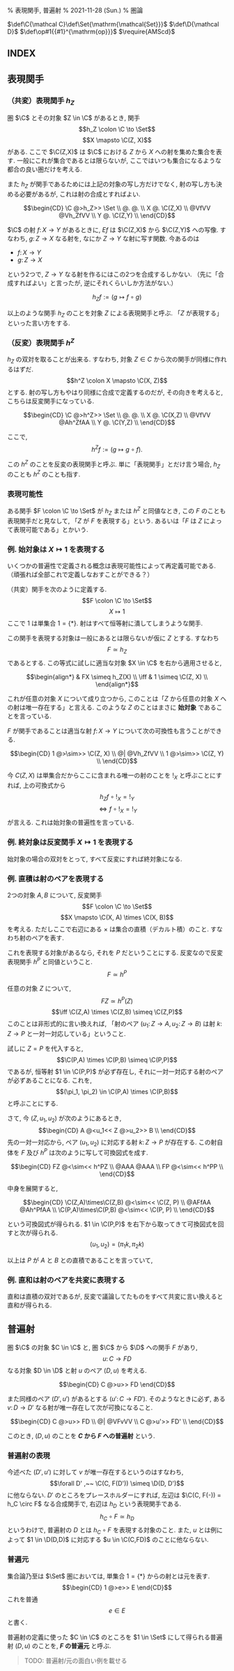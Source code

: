 % 表現関手, 普遍射
% 2021-11-28 (Sun.)
% 圏論

$\def\C{\mathcal C}\def\Set{\mathrm{\mathcal{Set}}}$
$\def\D{\mathcal D}$
$\def\op#1{{#1}^{\mathrm{op}}}$
$\require{AMScd}$

## INDEX

<div id=toc-level-2></div>

## 表現関手

### （共変）表現関手 $h_Z$

圏 $\C$ とその対象 $Z \in \C$ があるとき,
関手 $$h_Z \colon \C \to \Set$$
$$X \mapsto \C(Z, X)$$
がある.
ここで $\C(Z,X)$ は $\C$ における $Z$ から $X$ への射を集めた集合を表す.
一般にこれが集合であるとは限らないが, ここではいつも集合になるような都合の良い圏だけを考える.

また $h_Z$ が関手であるためには上記の対象の写し方だけでなく, 射の写し方も決める必要があるが,
これは射の合成とすればよい.

$$\begin{CD}
\C @>h_Z>> \Set \\
@. @. \\
X @. \C(Z,X) \\
@VfVV @Vh_ZfVV \\
Y @. \C(Z,Y) \\
\end{CD}$$

$\C$ の射
$f \colon X \to Y$
があるときに,
$Ef$ は $\C(Z,X)$ から $\C(Z,Y)$ への写像.
すなわち, $g \colon Z \to X$ なる射を, なにか $Z \to Y$ な射に写す関数.
今あるのは

- $f \colon X \to Y$
- $g \colon Z \to X$

という2つで, $Z \to Y$ なる射を作るにはこの2つを合成するしかない.
（先に「合成すればよい」と言ったが, 逆にそれくらいしか方法がない.）

$$h_Zf := (g \mapsto f \circ g)$$

以上のような関手 $h_Z$ のことを対象 $Z$ による表現関手と呼ぶ.
「$Z$ が表現する」といった言い方をする.

### （反変）表現関手 $h^Z$

$h_Z$ の双対を取ることが出来る.
すなわち, 対象 $Z \in C$ から次の関手が同様に作れるはずだ.
$$h^Z \colon X \mapsto \C(X, Z)$$
とする.
射の写し方もやはり同様に合成で定義するのだが, その向きを考えると, こちらは反変関手になっている.

$$\begin{CD}
\C @>h^Z>> \Set \\
@. @. \\
X @. \C(X,Z) \\
@VfVV @Ah^ZfAA \\
Y @. \C(Y,Z) \\
\end{CD}$$

ここで,
$$h^Zf := (g \mapsto g \circ f).$$

この $h^Z$ のことを反変の表現関手と呼ぶ.
単に「表現関手」とだけ言う場合, $h_Z$ のことも $h^Z$ のことも指す.

### 表現可能性

ある関手 $F \colon \C \to \Set$ が $h_Z$ または $h^Z$ と同値なとき,
この $F$ のことも表現関手だと見なして,
「$Z$ が $F$ を表現する」という.
あるいは「$F$ は $Z$ によって表現可能である」とかいう.

### 例. 始対象は $X \mapsto 1$ を表現する

いくつかの普遍性で定義される概念は表現可能性によって再定義可能である.
（頑張れば全部これで定義しなおすことができる？）

（共変）関手を次のように定義する.
$$F \colon \C \to \Set$$
$$X \mapsto 1$$
ここで $1$ は単集合 $1 = \{ \ast \}$.
射はすべて恒等射に潰してしまうような関手.

この関手を表現する対象は一般にあるとは限らないが仮に $Z$ とする.
すなわち
$$F \simeq h_Z$$
であるとする.
この等式に試しに適当な対象 $X \in \C$ を右から適用させると,

$$\begin{align*}
& FX \simeq h_Z(X) \\
\iff & 1 \simeq \C(Z, X) \\
\end{align*}$$

これが任意の対象 $X$ について成り立つから,
このことは「$Z$ から任意の対象 $X$ への射は唯一存在する」と言える.
このような $Z$ のことはまさに **始対象** であることを言っている.

$F$ が関手であることは適当な射 $f \colon X \to Y$ について次の可換性も言うことができる.

$$\begin{CD}
1  @>\sim>> \C(Z, X) \\
@| @Vh_ZfVV \\
1 @>\sim>> \C(Z, Y) \\
\end{CD}$$

今 $C(Z,X)$ は単集合だからここに含まれる唯一の射のことを $!_X$ と呼ぶことにすれば,
上の可換式から
$$h_Zf \circ !_X = !_Y$$
$$\iff f \circ !_X = !_Y$$
が言える.
これは始対象の普遍性を言っている.

### 例. 終対象は反変関手 $X \mapsto 1$ を表現する

始対象の場合の双対をとって, すべて反変にすれば終対象になる.

### 例. 直積は射のペアを表現する

2つの対象 $A,B$ について,
反変関手
$$F \colon \C \to \Set$$
$$X \mapsto \C(X, A) \times \C(X, B)$$
を考える.
ただしここで右辺にある $\times$ は集合の直積（デカルト積）のこと.
すなわち射のペアを表す.

これを表現する対象があるなら, それを $P$ だということにする.
反変なので反変表現関手 $h^P$ と同値ということ.
$$F \simeq h^P$$

任意の対象 $Z$ について,
$$FZ \simeq h^P(Z)$$
$$\iff \C(Z,A) \times \C(Z,B) \simeq \C(Z,P)$$
このことは非形式的に言い換えれば,
「射のペア $(u_1 \colon Z \to A, u_2 \colon Z \to B)$ は射 $k \colon Z \to P$ と一対一対応している」ということ.

試しに $Z=P$ を代入すると,
$$\C(P,A) \times \C(P,B) \simeq \C(P,P)$$
であるが, 恒等射 $1 \in \C(P,P)$ が必ず存在し, それに一対一対応する射のペアが必ずあることになる.
これを,
$$(\pi_1, \pi_2) \in \C(P,A) \times \C(P,B)$$
と呼ぶことにする.

さて, 今 $(Z, u_1, u_2)$ が次のようにあるとき,
$$\begin{CD}
A    @<u_1<<   Z   @>u_2>>   B \\
\end{CD}$$
先の一対一対応から, ペア $(u_1,u_2)$ に対応する射 $k \colon Z \to P$ が存在する.
この射自体を $F$ 及び $h^P$ は次のように写して可換図式を成す.

$$\begin{CD}
FZ  @<\sim<< h^PZ \\
@AAA         @AAA \\
FP  @<\sim<< h^PP \\
\end{CD}$$

中身を展開すると,

$$\begin{CD}
\C(Z,A)\times\C(Z,B)  @<\sim<< \C(Z, P) \\
@AFfAA                           @Ah^PfAA      \\
\C(P,A)\times\C(P,B)  @<\sim<< \C(P, P) \\
\end{CD}$$

という可換図式が得られる.
$1 \in \C(P,P)$ を右下から取ってきて可換図式を回すと次が得られる.
$$(u_1, u_2) = (\pi_1 k, \pi_2 k)$$

以上は $P$ が $A$ と $B$ との直積であることを言っていて,

### 例. 直和は射のペアを共変に表現する

直和は直積の双対であるが,
反変で議論してたものをすべて共変に言い換えると直和が得られる.

## 普遍射

圏 $\C$ の対象 $C \in \C$ と,
圏 $\C$ から $\D$ への関手 $F$ があり,
$$u \colon C \to FD$$
なる対象 $D \in \D$ と射 $u$ のペア $(D,u)$ を考える.

$$\begin{CD}
C @>u>> FD
\end{CD}$$

また同様のペア $(D', u')$ があるとする ($u' \colon C \to FD'$).
そのようなときに必ず, ある $v \colon D \to D'$ なる射が唯一存在して次が可換になること.

$$\begin{CD}
C  @>u>>  FD \\
@|        @VFvVV \\
C  @>u'>> FD' \\
\end{CD}$$

このとき, $(D,u)$ のことを **$C$ から $F$ への普遍射** という.

### 普遍射の表現

今述べた $(D',u')$ に対して $v$ が唯一存在するというのはすなわち,
$$\forall D' ,~~ \C(C, F(D')) \simeq \D(D, D')$$
に他ならない.
$D'$ のところをプレースホルダーにすれば, 左辺は $\C(C, F(-)) = h_C \circ F$ なる合成関手で,
右辺は $h_D$ という表現関手である.
$$h_C \circ F \simeq h_D$$
というわけで, 普遍射の $D$ とは $h_C \circ F$ を表現する対象のこと.
また, $u$ とは例によって $1 \in \D(D,D)$ に対応する $u \in \C(C,FD)$ のことに他ならない.

### 普遍元

集合論乃至は $\Set$ 圏においては, 単集合 $1=\{\ast\}$ からの射とは元を表す.
$$\begin{CD}
1 @>e>> E
\end{CD}$$
これを普通 $$e \in E$$ と書く.

普遍射の定義に使った $C \in \C$ のところを $1 \in \Set$ にして得られる普遍射 $(D,u)$ のことを,
**$F$ の普遍元**
と呼ぶ.

> TODO: 普遍射/元の面白い例を載せる

